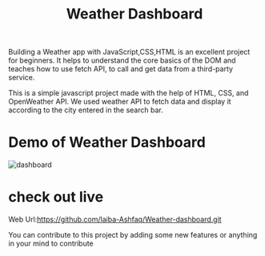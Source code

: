 # <h1 align="center">Weather Dashboard</h1>

<br>

Building a Weather app with JavaScript,CSS,HTML is an excellent project for beginners. It helps to understand the core basics of the DOM and teaches how to use fetch API, to call and get data from a third-party service.<br>

This is a simple javascript project made with the help of HTML, CSS, and OpenWeather API. We used weather API to fetch data and display it according to the city entered in the search bar.



# Demo of Weather Dashboard

![dashboard](https://github.com/laiba-Ashfaq/Weather-dashboard/assets/174279380/85ef9db3-893e-493a-ac59-c9b08e6c772e)

# check out live 
Web Url:https://github.com/laiba-Ashfaq/Weather-dashboard.git

You can contribute to this project by adding some new features or anything in your mind to contribute <br>
